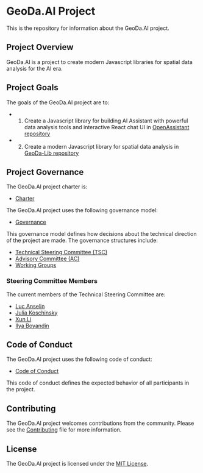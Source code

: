 # GeoDa.AI Project

This is the repository for information about the GeoDa.AI project.

## Project Overview

GeoDa.AI is a project to create modern Javascript libraries for spatial data analysis for the AI era.

## Project Goals

The goals of the GeoDa.AI project are to:

- 1. Create a Javascript library for building AI Assistant with powerful data analysis tools and interactive React chat UI in [OpenAssistant repository](https://github.com/geodaai/openassistant)
- 2. Create a modern Javascript library for spatial data analysis in [GeoDa-Lib repository](https://github.com/geodaai/geodalib)

## Project Governance

The GeoDa.AI project charter is:

- [Charter](https://github.com/geodaai/geodaai.github.io/blob/main/CHARTER.md)

The GeoDa.AI project uses the following governance model:

- [Governance](https://github.com/geodaai/geodaai.github.io/blob/main/GOVERNANCE.md)

This governance model defines how decisions about the technical direction of the project are made. The governance structures include:

- [Technical Steering Committee (TSC)](https://github.com/geodaai/geodaai.github.io/blob/main/GOVERNANCE.md#technical-steering-committee-tsc)
- [Advisory Committee (AC)](https://github.com/geodaai/geodaai.github.io/blob/main/GOVERNANCE.md#advisory-committee-ac)
- [Working Groups](https://github.com/geodaai/geodaai.github.io/blob/main/GOVERNANCE.md#working-groups)

### Steering Committee Members

The current members of the Technical Steering Committee are:

- [Luc Anselin](https://github.com/lanselin)
- [Julia Koschinsky](https://github.com/jkoschinsky)
- [Xun Li](https://github.com/lixun910)
- [Ilya Boyandin](https://ilya.boyandin.me)

## Code of Conduct

The GeoDa.AI project uses the following code of conduct:

- [Code of Conduct](https://github.com/geodaai/geodaai.github.io/blob/main/CODE_OF_CONDUCT.md)

This code of conduct defines the expected behavior of all participants in the project.

## Contributing

The GeoDa.AI project welcomes contributions from the community. Please see the [Contributing](https://github.com/geodaai/geodaai.github.io/blob/main/CONTRIBUTING.md) file for more information.

## License

The GeoDa.AI project is licensed under the [MIT License](https://github.com/geodaai/geodaai.github.io/blob/main/LICENSE).
